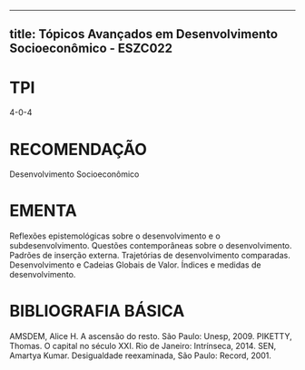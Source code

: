 
---
title: Tópicos Avançados em Desenvolvimento Socioeconômico - ESZC022 
---

# TPI

4-0-4

# RECOMENDAÇÃO

Desenvolvimento Socioeconômico

# EMENTA

Reflexões epistemológicas sobre o desenvolvimento e o subdesenvolvimento. Questões contemporâneas sobre o desenvolvimento. Padrões de inserção externa. Trajetórias de desenvolvimento comparadas. Desenvolvimento e Cadeias Globais de Valor. Índices e medidas de desenvolvimento.

# BIBLIOGRAFIA BÁSICA

AMSDEM, Alice H. A ascensão do resto. São Paulo: Unesp, 2009.
PIKETTY, Thomas. O capital no século XXI. Rio de Janeiro: Intrínseca, 2014.
SEN, Amartya Kumar. Desigualdade reexaminada, São Paulo: Record, 2001.
        